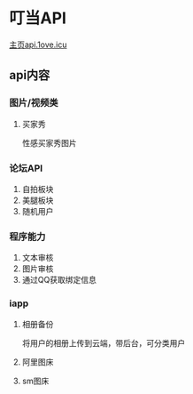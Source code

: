 # 叮当API

[主页api.1ove.icu](api.1ove.icu)



## api内容

### 图片/视频类

1. 买家秀 

   性感买家秀图片

### 论坛API

1. 自拍板块
2. 美腿板块
3. 随机用户

### 程序能力

1. 文本审核
2. 图片审核
3. 通过QQ获取绑定信息

### iapp

1. 相册备份 

   将用户的相册上传到云端，带后台，可分类用户

2. 阿里图床

3. sm图床